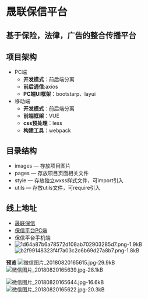# 晟联保信平台

基于保险，法律，广告的整合传播平台
---
## 项目架构
- PC端
    - **开发模式**：前后端分离
    - **前后通信**:axios
    - **PC端UI框架**：bootstarp、layui
- 移动端
    -  **开发模式**：前后端分离
    -  **前端框架**：VUE
    -  **css预处理**：less
    - **构建工具**：webpack

## 目录结构
- images — 存放项目图片
- pages — 存放项目页面相关文件
- style — 存放独立wxss样式文件，可import引入
- utils — 存放utils文件，可require引入
## 线上地址
- [晟联保信][1]
- [保信平台PC端][2]
- 保信平台手机端
- ![1d64a87b6a78572d108ab702903285d7.png-1.9kB][3] ![b2f99148323f4f7a03c2c6b69d27a8b7.png-1.8kB][4]


**预览**
![微信图片_20180820165615.jpg-29.9kB][5] ![微信图片_20180820165639.jpg-28.1kB][6]

![微信图片_20180820165644.jpg-16.6kB][7] ![微信图片_20180820165622.jpg-20.3kB][8]


  [1]: http://www.sinelinked.com
  [2]: http://ii.sinelinked.com/
  [3]: http://static.zybuluo.com/wp0214/jn8b4khq1f4bg3xrll84pzvq/1d64a87b6a78572d108ab702903285d7.png
  [4]: http://static.zybuluo.com/wp0214/1rh5lguesvw18gjk8kwkxlvh/b2f99148323f4f7a03c2c6b69d27a8b7.png
  [5]: http://static.zybuluo.com/wp0214/j9j9sehveon8j6tb6n8682nz/%E5%BE%AE%E4%BF%A1%E5%9B%BE%E7%89%87_20180820165615.jpg
  [6]: http://static.zybuluo.com/wp0214/npvs25yl7v660me5dr67cxgw/%E5%BE%AE%E4%BF%A1%E5%9B%BE%E7%89%87_20180820165639.jpg
  [7]: http://static.zybuluo.com/wp0214/mg2e8yne9ds4btf2eeaquf1k/%E5%BE%AE%E4%BF%A1%E5%9B%BE%E7%89%87_20180820165644.jpg
  [8]: http://static.zybuluo.com/wp0214/mg5acoa9ua1u2wpy9r75lr7w/%E5%BE%AE%E4%BF%A1%E5%9B%BE%E7%89%87_20180820165622.jpg
